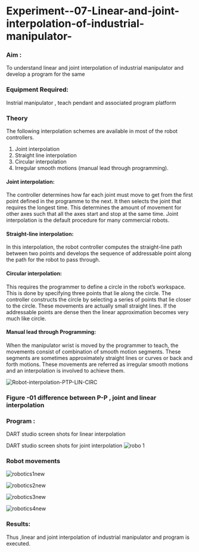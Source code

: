 # Experiment--07-Linear-and-joint-interpolation-of-industrial-manipulator-

### Aim :
  To understand linear and joint interpolation of industrial manipulator and develop a program for the same 
      
### Equipment Required: 
  Instrial manipulator , teach pendant and associated program platform 
      
### Theory 
 The following interpolation schemes are available in most of the robot controllers.
1. Joint interpolation
2. Straight line interpolation
3. Circular interpolation
4. Irregular smooth motions (manual lead through programming).
#### Joint interpolation: 
The controller determines how far each joint must move to get from the first point defined in the programme to the next. It then selects the joint that
requires the longest time. This determines the amount of movement for other axes such that all the axes start and stop at the same time. Joint interpolation is the default procedure for many commercial robots.

#### Straight-line interpolation: 
In this interpolation, the robot controller computes the straight-line path between two points and develops the sequence of addressable point along the path for the robot to pass through.

#### Circular interpolation: 
This requires the programmer to define a circle in the
robot’s workspace. This is done by specifying three points that lie along the circle. The controller constructs the circle by selecting a series of points that lie closer to the circle. These movements are actually small straight lines. If the addressable points are dense then the linear approximation becomes very much like circle.


#### Manual lead through Programming: 
When the manipulator wrist is moved by the programmer to teach, the movements consist of combination of smooth motion segments. These segments are sometimes approximately straight lines or curves or back and forth motions. These movements are referred as irregular smooth motions and an interpolation is involved to achieve them.




![Robot-interpolation-PTP-LIN-CIRC](https://user-images.githubusercontent.com/36288975/201615171-d0886aaa-8220-4b0c-8a1d-3d8a5c69c76a.png)

### Figure -01 difference between P-P , joint and linear interpolation 


### Program : 
DART studio screen shots for linear interpolation 


DART studio screen shots for joint interpolation 
![robo 1](https://user-images.githubusercontent.com/93427278/203120567-9f4133d7-48c3-4951-a96c-751565b27a99.jpg)





### Robot movements 



![robotics1new](https://user-images.githubusercontent.com/93427278/203120632-0dbfff3c-36e8-4a6d-89f4-389f314fda57.jpg)

![robotics2new](https://user-images.githubusercontent.com/93427278/203120752-4549bdef-18a0-4b56-a124-762160fde0dc.jpg)


![robotics3new](https://user-images.githubusercontent.com/93427278/203120788-ba43ceca-105b-4d2c-abab-0223af857dca.jpg)



![robotics4new](https://user-images.githubusercontent.com/93427278/203120826-ddf87bf0-8457-4c4a-8a0f-269b9e503173.jpg)





### Results:  
Thus ,linear and joint interpolation of industrial manipulator and program is executed.

